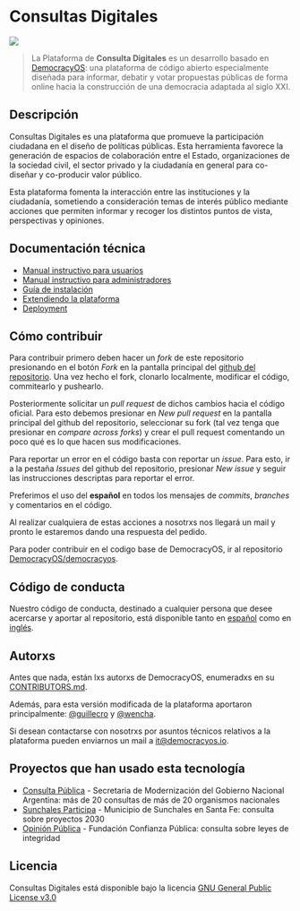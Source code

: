 # Consultas Digitales
![](https://github.com/DemocraciaEnRed/consultas-digitales/workflows/Docker%20Image%20CI/badge.svg)

> La Plataforma de **Consulta Digitales** es un desarrollo basado en [DemocracyOS](https://github.com/DemocracyOS/democracyos): una plataforma de código abierto especialmente diseñada para informar, debatir y votar propuestas públicas de forma online hacia la construcción de una democracia adaptada al siglo XXI.

## Descripción
Consultas Digitales es una plataforma que promueve la participación ciudadana en el diseño de políticas públicas.
Esta herramienta favorece la generación de espacios de colaboración entre el Estado, organizaciones de la sociedad civil, el sector privado y la ciudadanía en general para co-diseñar y co-producir valor público.

Esta plataforma fomenta la interacción entre las instituciones y la ciudadanía, sometiendo a consideración temas de interés público mediante acciones que permiten informar y recoger los distintos puntos de vista, perspectivas y opiniones.

## Documentación técnica
- [Manual instructivo para usuarios](/docs/manual-usuarios.md)
- [Manual instructivo para administradores](/docs/manual-admin.md)
- [Guía de instalación](/docs/development.md)
- [Extendiendo la plataforma](/docs/personalizacion.md)
- [Deployment](/deployment/README.md)

## Cómo contribuir
Para contribuir primero deben hacer un _fork_ de este repositorio presionando en el botón _Fork_ en la pantalla principal del [github del repositorio](https://github.com/DemocraciaEnRed/consultas-digitales). Una vez hecho el fork, clonarlo localmente, modificar el código, commitearlo y pushearlo.

Posteriormente solicitar un _pull request_ de dichos cambios hacia el código oficial. Para esto debemos presionar en _New pull request_ en la pantalla principal del github del repositorio, seleccionar su fork (tal vez tenga que presionar en _compare across forks_) y crear el pull request comentando un poco qué es lo que hacen sus modificaciones.

Para reportar un error en el código basta con reportar un _issue_. Para esto, ir a la pestaña _Issues_ del github del repositorio, presionar _New issue_ y seguir las instrucciones descriptas para reportar el error.

Preferimos el uso del __español__ en todos los mensajes de _commits_, _branches_ y comentarios en el código.

Al realizar cualquiera de estas acciones a nosotrxs nos llegará un mail y pronto le estaremos dando una respuesta del pedido.

Para poder contribuir en el codigo base de DemocracyOS, ir al repositorio [DemocracyOS/democracyos](https://github.com/DemocracyOS/democracyos).

## Código de conducta
Nuestro código de conducta, destinado a cualquier persona que desee acercarse y aportar al repositorio, está disponible tanto en [español](CODIGO_DE_CONDUCTA.md) como en [inglés](CODE_OF_CONDUCT.md).

## Autorxs
Antes que nada, están lxs autorxs de DemocracyOS, enumeradxs en su [CONTRIBUTORS.md](https://github.com/DemocracyOS/app/blob/master/CONTRIBUTORS.md).

Además, para esta versión modificada de la plataforma aportaron principalmente: [@guillecro](https://github.com/guillecro) y [@wencha](https://github.com/wencha).

Si desean contactarse con nosotrxs por asuntos técnicos relativos a la plataforma pueden enviarnos un mail a [it@democracyos.io](mailto:it@democracyos.io).

## Proyectos que han usado esta tecnología
- [Consulta Pública](https://consultapublica.argentina.gob.ar/) - Secretaria de Modernización del Gobierno Nacional Argentina: más de 20 consultas de más de 20 organismos nacionales
- [Sunchales Participa](https://sunchales.democraciaenred.org/) - Municipio de Sunchales en Santa Fe: consulta sobre proyectos 2030
- [Opinión Pública](https://opinionpublica.funpublica.com.ar/) - Fundación Confianza Pública: consulta sobre leyes de integridad

## Licencia
Consultas Digitales está disponible bajo la licencia [GNU General Public License v3.0](LICENSE)
